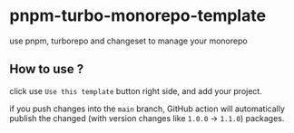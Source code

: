 # pnpm-turbo-monorepo-template

use pnpm, turborepo and changeset to manage your monorepo

## How to use ?

click use `Use this template` button right side, and add your project.

if you push changes into the `main` branch, GitHub action will automatically publish the changed (with version changes like `1.0.0` -> `1.1.0`) packages.
